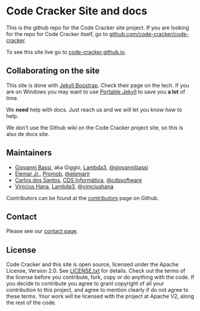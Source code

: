 # Code Cracker Site and docs

This is the github repo for the Code Cracker site project. If you are looking for the repo for Code Cracker itself, go to
[github.com/code-cracker/code-cracker](https://github.com/code-cracker/code-cracker).

To see this site live go to [code-cracker.github.io](http://code-cracker.github.io/).

## Collaborating on the site

This site is done with [Jekyll Boostrap](http://jekyllbootstrap.com). Check their page on the tech. If you are on Windows
you may want to use [Portable Jekyll](https://github.com/madhur/PortableJekyll) to save you **a lot** of time.

We **need** help with docs. Just reach us and we will let you know how to help.

We don't use the Github wiki on the Code Cracker project site, so this is also de docs site.

## Maintainers

* [Giovanni Bassi](http://blog.lambda3.com.br/L3/giovannibassi/), aka Giggio, [Lambda3](http://www.lambda3.com.br), [@giovannibassi](http://twitter.com/giovannibassi)
* [Elemar Jr.](http://elemarjr.net/), [Promob](http://promob.com/), [@elemarjr](http://twitter.com/elemarjr)
* [Carlos dos Santos](http://carloscds.net/), [CDS Informática](http://www.cds-software.com.br/), [@cdssoftware](http://twitter.com/cdssoftware)
* [Vinicius Hana](https://blog.lambda3.com.br/L3/vinicius-hana/), [Lambda3](http://www.lambda3.com.br), [@viniciushana](http://twitter.com/viniciushana)

Contributors can be found at the [contributors](https://github.com/code-cracker/code-cracker.github.io/graphs/contributors) page on Github.

## Contact

Please see our [contact page](http://code-cracker.github.io/contact.html).

## License

Code Cracker and this site is open source, licensed under the Apache License, Version 2.0.
See [LICENSE.txt](https://github.com/code-cracker/code-cracker/blob/master/LICENSE.txt) for details.
Check out the terms of the license before you contribute, fork, copy or do anything
with the code. If you decide to contribute you agree to grant copyright of all your contribution to this project, and agree to
mention clearly if do not agree to these terms. Your work will be licensed with the project at Apache V2, along the rest of the code.
